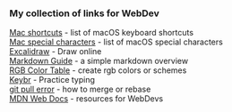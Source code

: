 ### My collection of links for WebDev ###

[Mac shortcuts](https://www.heise.de/tipps-tricks/Mac-Kurzbefehle-Die-wichtigsten-Shortcuts-fuer-macOS-3902321.html) - list of macOS keyboard shortcuts  
[Mac special characters](https://www.heise.de/tipps-tricks/Mac-Sonderzeichen-mit-diesen-Tastenkombinationen-klappt-s-3996796.html) - list of macOS special characters  
[Excalidraw](http://excalidraw.com/) - Draw online  
[Markdown Guide](https://www.markdownguide.org/) - a simple markdown overview  
[RGB Color Table](https://www.rapidtables.org/de/web/color/RGB_Color.html) - create rgb colors or schemes  
[Keybr](https://www.keybr.com/) - Practice typing  
[git pull error](http://serebrov.github.io/html/2012-02-10-git-checkout-and-track-remote-branch.html) - how to merge or rebase  
[MDN Web Docs](https://developer.mozilla.org/en-US/) - resources for WebDevs  
